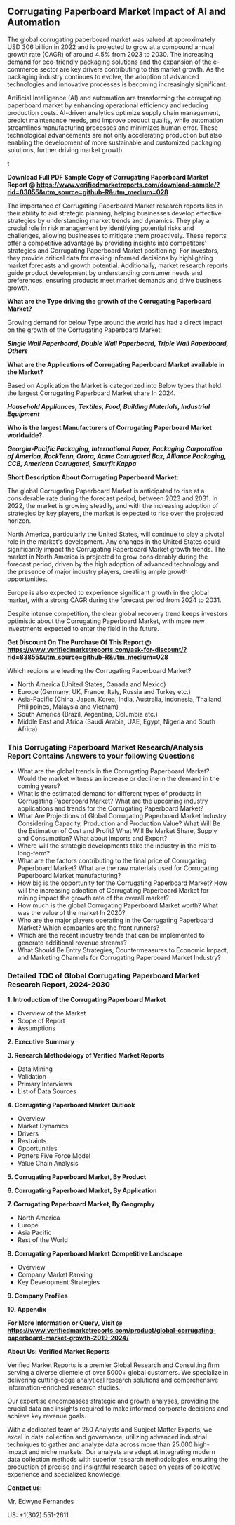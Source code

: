 <h2>Corrugating Paperboard Market Impact of AI and Automation</h2><p>The global corrugating paperboard market was valued at approximately USD 306 billion in 2022 and is projected to grow at a compound annual growth rate (CAGR) of around 4.5% from 2023 to 2030. The increasing demand for eco-friendly packaging solutions and the expansion of the e-commerce sector are key drivers contributing to this market growth. As the packaging industry continues to evolve, the adoption of advanced technologies and innovative processes is becoming increasingly significant.</p><p>Artificial Intelligence (AI) and automation are transforming the corrugating paperboard market by enhancing operational efficiency and reducing production costs. AI-driven analytics optimize supply chain management, predict maintenance needs, and improve product quality, while automation streamlines manufacturing processes and minimizes human error. These technological advancements are not only accelerating production but also enabling the development of more sustainable and customized packaging solutions, further driving market growth.</p>t</p><p id="" class=""><strong>Download Full PDF Sample Copy of Corrugating Paperboard Market Report @ <a href="https://www.verifiedmarketreports.com/download-sample/?rid=83855&utm_source=github-R&utm_medium=028" target="_blank">https://www.verifiedmarketreports.com/download-sample/?rid=83855&utm_source=github-R&utm_medium=028</a></strong></p><p>The importance of&nbsp;Corrugating Paperboard Market research reports lies in their ability to aid strategic planning, helping businesses develop effective strategies by understanding market trends and dynamics. They play a crucial role in risk management by identifying potential risks and challenges, allowing businesses to mitigate them proactively. These reports offer a competitive advantage by providing insights into competitors' strategies and Corrugating Paperboard Market positioning. For investors, they provide critical data for making informed decisions by highlighting market forecasts and growth potential. Additionally, market research reports guide product development by understanding consumer needs and preferences, ensuring products meet market demands and drive business growth.</p><p><strong>What are the&nbsp;Type driving the growth of the Corrugating Paperboard Market?</strong></p><p id="" class="">Growing demand for below Type around the world has had a direct impact on the growth of the Corrugating Paperboard Market:</p><em><strong>Single Wall Paperboard, Double Wall Paperboard, Triple Wall Paperboard, Others</strong></em></p><strong>What are the&nbsp;Applications&nbsp;of Corrugating Paperboard Market available in the Market?</strong></p><p id="" class="">Based on Application the Market is categorized into Below types that held the largest Corrugating Paperboard Market share In 2024.</p><em><strong>Household Appliances, Textiles, Food, Building Materials, Industrial Equipment</strong></em></p><strong>Who is the largest Manufacturers of Corrugating Paperboard Market worldwide?</strong></p><p><em><strong>Georgia-Pacific Packaging, International Paper, Packaging Corporation of America, RockTenn, Orora, Acme Corrugated Box, Alliance Packaging, CCB, American Corrugated, Smurfit Kappa</strong></em></p><p id="" class=""><strong>Short Description About Corrugating Paperboard Market:</strong></p><p>The global Corrugating Paperboard Market is anticipated to rise at a considerable rate during the forecast period, between 2023 and 2031. In 2022, the market is growing steadily, and with the increasing adoption of strategies by key players, the market is expected to rise over the projected horizon.</p><p>North America, particularly the United States, will continue to play a pivotal role in the market's development. Any changes in the United States could significantly impact the Corrugating Paperboard Market growth trends. The market in North America is projected to grow considerably during the forecast period, driven by the high adoption of advanced technology and the presence of major industry players, creating ample growth opportunities.</p><p>Europe is also expected to experience significant growth in the global market, with a strong CAGR during the forecast period from 2024 to 2031.</p><p>Despite intense competition, the clear global recovery trend keeps investors optimistic about the Corrugating Paperboard Market, with more new investments expected to enter the field in the future.</p><p id="" class=""><strong>Get Discount On The Purchase Of This Report @ <a href="https://www.verifiedmarketreports.com/ask-for-discount/?rid=83855&utm_source=github-R&utm_medium=028" target="_blank">https://www.verifiedmarketreports.com/ask-for-discount/?rid=83855&utm_source=github-R&utm_medium=028</a></strong></p>Which regions are leading the Corrugating Paperboard Market?</p><ul><li>North America (United States, Canada and Mexico)</li><li>Europe (Germany, UK, France, Italy, Russia and Turkey etc.)</li><li>Asia-Pacific (China, Japan, Korea, India, Australia, Indonesia, Thailand, Philippines, Malaysia and Vietnam)</li><li>South America (Brazil, Argentina, Columbia etc.)</li><li>Middle East and Africa (Saudi Arabia, UAE, Egypt, Nigeria and South Africa)</li></ul><h3 id="" class="">This Corrugating Paperboard Market Research/Analysis Report Contains Answers to your following Questions</h3><ul><li>What are the global trends in the Corrugating Paperboard Market? Would the market witness an increase or decline in the demand in the coming years?</li><li>What is the estimated demand for different types of products in Corrugating Paperboard Market? What are the upcoming industry applications and trends for the Corrugating Paperboard Market?</li><li>What Are Projections of Global Corrugating Paperboard Market Industry Considering Capacity, Production and Production Value? What Will Be the Estimation of Cost and Profit? What Will Be Market Share, Supply and Consumption? What about imports and Export?</li><li>Where will the strategic developments take the industry in the mid to long-term?</li><li>What are the factors contributing to the final price of Corrugating Paperboard Market? What are the raw materials used for Corrugating Paperboard Market manufacturing?</li><li>How big is the opportunity for the Corrugating Paperboard Market? How will the increasing adoption of Corrugating Paperboard Market for mining impact the growth rate of the overall market?</li><li>How much is the global Corrugating Paperboard Market worth? What was the value of the market In 2020?</li><li>Who are the major players operating in the Corrugating Paperboard Market? Which companies are the front runners?</li><li>Which are the recent industry trends that can be implemented to generate additional revenue streams?</li><li>What Should Be Entry Strategies, Countermeasures to Economic Impact, and Marketing Channels for Corrugating Paperboard Market Industry?</li></ul><h3 id="" class="">Detailed TOC of Global Corrugating Paperboard Market Research Report, 2024-2030</h3><p id="" class=""><strong>1. Introduction of the Corrugating Paperboard Market</strong></p><ul><li>Overview of the Market</li><li>Scope of Report</li><li>Assumptions</li></ul><p id="" class=""><strong>2. Executive Summary</strong></p><p id="" class=""><strong>3. Research Methodology of Verified Market Reports</strong></p><ul><li>Data Mining</li><li>Validation</li><li>Primary Interviews</li><li>List of Data Sources</li></ul><p id="" class=""><strong>4. Corrugating Paperboard Market Outlook</strong></p><ul><li>Overview</li><li>Market Dynamics</li><li>Drivers</li><li>Restraints</li><li>Opportunities</li><li>Porters Five Force Model</li><li>Value Chain Analysis</li></ul><p id="" class=""><strong>5. Corrugating Paperboard Market, By Product</strong></p><p id="" class=""><strong>6. Corrugating Paperboard Market, By Application</strong></p><p id="" class=""><strong>7. Corrugating Paperboard Market, By Geography</strong></p><ul><li>North America</li><li>Europe</li><li>Asia Pacific</li><li>Rest of the World</li></ul><p id="" class=""><strong>8. Corrugating Paperboard Market Competitive Landscape</strong></p><ul><li>Overview</li><li>Company Market Ranking</li><li>Key Development Strategies</li></ul><p id="" class=""><strong>9. Company Profiles</strong></p><p id="" class=""><strong>10. Appendix</strong></p><p id="" class=""><strong>For More Information or Query, Visit @ <a href="https://www.verifiedmarketreports.com/product/global-corrugating-paperboard-market-growth-2019-2024/" target="_blank">https://www.verifiedmarketreports.com/product/global-corrugating-paperboard-market-growth-2019-2024/</a></strong></p><p id="" class=""><strong>About Us: Verified Market Reports</strong></p><p id="" class="">Verified Market Reports is a premier Global Research and Consulting firm serving a diverse clientele of over 5000+ global customers. We specialize in delivering cutting-edge analytical research solutions and comprehensive information-enriched research studies.</p><p id="" class="">Our expertise encompasses strategic and growth analyses, providing the crucial data and insights required to make informed corporate decisions and achieve key revenue goals.</p><p id="" class="">With a dedicated team of 250 Analysts and Subject Matter Experts, we excel in data collection and governance, utilizing advanced industrial techniques to gather and analyze data across more than 25,000 high-impact and niche markets. Our analysts are adept at integrating modern data collection methods with superior research methodologies, ensuring the production of precise and insightful research based on years of collective experience and specialized knowledge.</p><p id="" class=""><strong>Contact us:</strong></p><p id="" class="">Mr. Edwyne Fernandes</p><p id="" class="">US: +1(302) 551-2611</p>